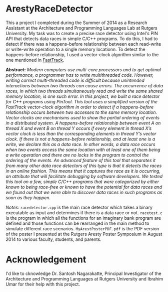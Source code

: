 # ArestyRaceDetector

This a project I completed during the Summer of 2014 as a Research Assistant at the Architecture and Programming Languages Lab at Rutgers University. My task was to create a precise race detector using Intel's PIN API that detects data races in simple C/C++ programs. To do this, I had to detect if there was a happens-before relationship between each read-write or write-write operation to a single memory locationn. To detect the happens-before relationship, I used a vector-clock algorithm similar to the one mentioned in [FastTrack](https://users.soe.ucsc.edu/~cormac/papers/pldi09.pdf).

**Abstract:** *Modern computers use multi-core processors and to get optimal performance, a programmer has to write multithreaded code. However, writing correct multi-threaded code is difficult because unintended interactions between two threads can cause errors.  The occurrence of data races, in which two threads simultaneously read and write the same shared memory location, is one such error.
In this project, we built a race detector for C++ programs using PinTool. This tool uses a simplified version of the FastTrack vector-clock algorithm in order to detect if a happens-before relationship occurs between two accesses to the same memory location. Vector clocks are mechanisms used to show the partial ordering of events in a distributed system. A happens-before relationship between event A on thread X and event B on thread Y occurs if every element in thread X’s vector clock is less than the corresponding elements in thread Y’s vector clock. If there is not a happens-before relationship, and at least one is a write, we declare this as a data race. In other words, a data race occurs when two events access the same location with at least one of them being a write operation and there are no locks in the program to control the ordering of the events. An advanced feature of this tool that separates it from many other data race detectors of this type is that it detects the races in an online fashion. This means that it captures the race as it is occurring, an attribute that will facilitate debugging by software developers.
We tested this tool on a few, simple C/C++ programs that were categorized by either known to being race-free or known to have the potential for data races and we found out that we were able to discover data races in such programs as soon as they happen.*


*Notes*: `racedetector.cpp` is the main race detector which takes a binary executable as input and determines if there is a data race or not. `racetest.c` is the program in which all the functions for an imaginary bank program are defined and those functions can be rearranged in the main method to simulate different race scenarios. `MyArestPosterPDF.pdf` is the PDF version of the poster I presented at the Rutgers Aresty Poster Symposium in August 2014 to various faculty, students, and parents. 

Acknowledgement
================

I'd like to cknowledge Dr. Santosh Nagarakatte, Principal Investigator of the Architecture and Programming Languages at Rutgers University and Ibrahim Umar for their help with this project.
